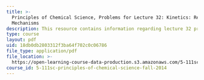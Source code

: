 ```yaml
---
title: >-
  Principles of Chemical Science, Problems for Lecture 32: Kinetics: Reaction
  Mechanisms
description: This resource contains information regarding lecture 32 problem.
type: course
layout: pdf
uid: 18db0db2803312f3ba64f702c0c06786
file_type: application/pdf
file_location: >-
  https://open-learning-course-data-production.s3.amazonaws.com/5-111sc-principles-of-chemical-science-fall-2014/18db0db2803312f3ba64f702c0c06786_MIT5_111F14_Lec32Prob.pdf
course_id: 5-111sc-principles-of-chemical-science-fall-2014
---
```

